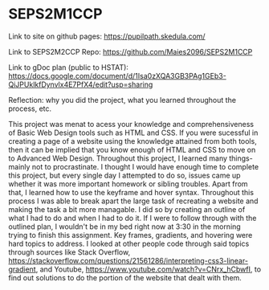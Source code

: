 # SEPS2M1CCP
Link to site on github pages:
https://pupilpath.skedula.com/

Link to SEPS2M2CCP Repo:
https://github.com/Maies2096/SEPS2M1CCP

Link to gDoc plan (public to HSTAT):
https://docs.google.com/document/d/1Isa0zXQA3GB3PAg1GEb3-QiJPUklkfDynvlx4E7PfX4/edit?usp=sharing

Reflection: why you did the project, what you learned throughout the process, etc.

This project was menat to acess your knowledge and comprehensiveness of Basic Web Design tools such as HTML and CSS. If you were sucessful in creating a page of a website using the knowledge attained from both tools, then it can be implied that you know enough of HTML and CSS to move on to Advanced Web Design. Throughout this project, I learned many things- mainly not to procrastinate. I thought I would have enough time to complete this project, but every single day I attempted to do so, issues came up whether it was more important homework or sibling troubles. Apart from that, I learned how to use the keyframe and hover syntax. Throughout this process I was able to break apart the large task of recreating a website and making the task a bit more managable. I did so by creating an outline of what I had to do and when I had to do it. If I were to follow through with the outlined plan, I wouldn't be in my bed right now at 3:30 in the morning trying to finish this assignment. Key frames, gradients, and hovering were hard topics to address. I looked at other people code through said topics through sources like Stack Overflow, https://stackoverflow.com/questions/21561286/interpreting-css3-linear-gradient, and Youtube, https://www.youtube.com/watch?v=CNrx_hCbwfI, to find out solutions to do the portion of the website that dealt with them. 
